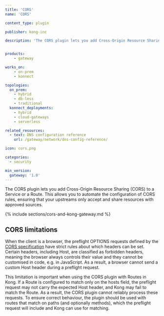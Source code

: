 ```yaml
---
title: 'CORS'
name: 'CORS'

content_type: plugin

publisher: kong-inc

description: 'The CORS plugin lets you add Cross-Origin Resource Sharing (CORS) to a Service or a Route.'


products:
    - gateway

works_on:
    - on-prem
    - konnect

topologies:
  on_prem:
    - hybrid
    - db-less
    - traditional
  konnect_deployments:
    - hybrid
    - cloud-gateways
    - serverless

related_resources:
  - text: DNS configuration reference
    url: /gateway/network/dns-config-reference/

icon: cors.png

categories:
  - security

min_version:
  gateway: '1.0'
---
```


The CORS plugin lets you add Cross-Origin Resource Sharing (CORS) to a Service or a Route. This allows you to automate the configuration of CORS rules, ensuring that your upstreams only accept and share resources with approved sources.

{% include sections/cors-and-kong-gateway.md %}

## CORS limitations

When the client is a browser, the preflight OPTIONS requests defined by the [CORS specification](https://developer.mozilla.org/en-US/docs/Web/HTTP/CORS) have strict rules about which headers can be set. Certain headers, including Host, are classified as forbidden headers, meaning the browser always controls their value and they cannot be customised in code, e.g. in JavaScript. As a result, a browser cannot send a custom Host header during a preflight request.

This limitation is important when using the CORS plugin with Routes in Kong. If a Route is configured to match only on the hosts field, the preflight request may not carry the expected Host header, and Kong may fail to match the Route. As a result, the CORS plugin cannot reliably process these requests. To ensure correct behaviour, the plugin should be used with routes that match on paths (and optionally methods), which the preflight request will include and Kong can use for matching.
